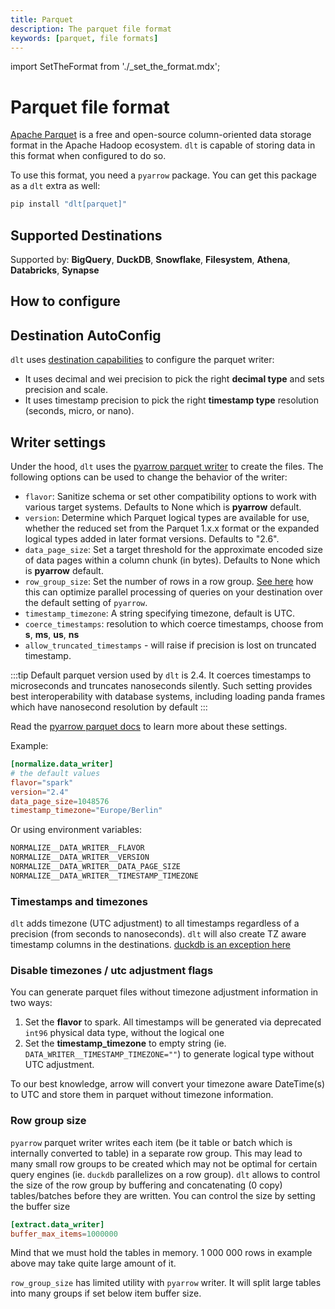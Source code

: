 ```yaml
---
title: Parquet
description: The parquet file format
keywords: [parquet, file formats]
---
```

import SetTheFormat from './_set_the_format.mdx';

# Parquet file format

[Apache Parquet](https://en.wikipedia.org/wiki/Apache_Parquet) is a free and open-source column-oriented data storage format in the Apache Hadoop ecosystem. `dlt` is capable of storing data in this format when configured to do so.

To use this format, you need a `pyarrow` package. You can get this package as a `dlt` extra as well:

```sh
pip install "dlt[parquet]"
```

## Supported Destinations

Supported by: **BigQuery**, **DuckDB**, **Snowflake**, **Filesystem**, **Athena**, **Databricks**, **Synapse**

## How to configure

<SetTheFormat file_type="parquet"/>

## Destination AutoConfig
`dlt` uses [destination capabilities](../../walkthroughs/create-new-destination.md#3-set-the-destination-capabilities) to configure the parquet writer:
* It uses decimal and wei precision to pick the right **decimal type** and sets precision and scale.
* It uses timestamp precision to pick the right **timestamp type** resolution (seconds, micro, or nano).

## Writer settings

Under the hood, `dlt` uses the [pyarrow parquet writer](https://arrow.apache.org/docs/python/generated/pyarrow.parquet.ParquetWriter.html) to create the files. The following options can be used to change the behavior of the writer:

- `flavor`: Sanitize schema or set other compatibility options to work with various target systems. Defaults to None which is **pyarrow** default.
- `version`: Determine which Parquet logical types are available for use, whether the reduced set from the Parquet 1.x.x format or the expanded logical types added in later format versions. Defaults to "2.6".
- `data_page_size`: Set a target threshold for the approximate encoded size of data pages within a column chunk (in bytes). Defaults to None which is **pyarrow** default.
- `row_group_size`: Set the number of rows in a row group. [See here](#row-group-size) how this can optimize parallel processing of queries on your destination over the default setting of `pyarrow`.
- `timestamp_timezone`: A string specifying timezone, default is UTC.
- `coerce_timestamps`: resolution to which coerce timestamps, choose from **s**, **ms**, **us**, **ns**
- `allow_truncated_timestamps` - will raise if precision is lost on truncated timestamp.

:::tip
Default parquet version used by `dlt` is 2.4. It coerces timestamps to microseconds and truncates nanoseconds silently. Such setting
provides best interoperability with database systems, including loading panda frames which have nanosecond resolution by default
:::

Read the [pyarrow parquet docs](https://arrow.apache.org/docs/python/generated/pyarrow.parquet.ParquetWriter.html) to learn more about these settings.

Example:

```toml
[normalize.data_writer]
# the default values
flavor="spark"
version="2.4"
data_page_size=1048576
timestamp_timezone="Europe/Berlin"
```

Or using environment variables:

```sh
NORMALIZE__DATA_WRITER__FLAVOR
NORMALIZE__DATA_WRITER__VERSION
NORMALIZE__DATA_WRITER__DATA_PAGE_SIZE
NORMALIZE__DATA_WRITER__TIMESTAMP_TIMEZONE
```

### Timestamps and timezones
`dlt` adds timezone (UTC adjustment) to all timestamps regardless of a precision (from seconds to nanoseconds). `dlt` will also create TZ aware timestamp columns in
the destinations. [duckdb is an exception here](../destinations/duckdb.md#supported-file-formats)

### Disable timezones / utc adjustment flags
You can generate parquet files without timezone adjustment information in two ways:
1. Set the **flavor** to spark. All timestamps will be generated via deprecated `int96` physical data type, without the logical one
2. Set the **timestamp_timezone** to empty string (ie. `DATA_WRITER__TIMESTAMP_TIMEZONE=""`) to generate logical type without UTC adjustment.

To our best knowledge, arrow will convert your timezone aware DateTime(s) to UTC and store them in parquet without timezone information.


### Row group size
`pyarrow` parquet writer writes each item (be it table or batch which is internally converted to table) in a separate row group. This may lead to many small row groups
to be created which may not be optimal for certain query engines (ie. `duckdb` parallelizes on a row group). `dlt` allows to control the size of the row group by
buffering and concatenating (0 copy) tables/batches before they are written. You can control the size by setting the buffer size
```toml
[extract.data_writer]
buffer_max_items=1000000
```
Mind that we must hold the tables in memory. 1 000 000 rows in example above may take quite large amount of it.

`row_group_size` has limited utility with `pyarrow` writer. It will split large tables into many groups if set below item buffer size.